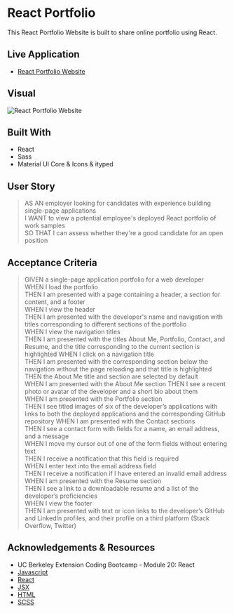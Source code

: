 # React Portfolio
This React Portfolio Website is built to share online portfolio using React.


## Live Application
- [React Portfolio Website](https://tringuyen1086.github.io/react-portfolio-pro/)


## Visual

![React Portfolio Website](https://user-images.githubusercontent.com/71200950/161279421-3600c660-c15e-44f3-a5c9-59fccbd0a0f8.png)


## Built With
- React
- Sass
- Material UI Core & Icons & ityped


## User Story
> AS AN employer looking for candidates with experience building single-page applications       
> I WANT to view a potential employee's deployed React portfolio of work samples       
> SO THAT I can assess whether they're a good candidate for an open position       


## Acceptance Criteria
> GIVEN a single-page application portfolio for a web developer       
> WHEN I load the portfolio       
> THEN I am presented with a page containing a header, a section for content, and a footer       
> WHEN I view the header       
> THEN I am presented with the developer's name and navigation with titles corresponding to different sections of the portfolio      
> WHEN I view the navigation titles      
> THEN I am presented with the titles About Me, Portfolio, Contact, and Resume, and the title corresponding to the current section is highlighted
> WHEN I click on a navigation title           
> THEN I am presented with the corresponding section below the navigation without the page reloading and that title is highlighted    
> THEN the About Me title and section are selected by default      
> WHEN I am presented with the About Me section 
> THEN I see a recent photo or avatar of the developer and a short bio about them   
> WHEN I am presented with the Portfolio section       
> THEN I see titled images of six of the developer’s applications with links to both the deployed applications and the corresponding GitHub repository
> WHEN I am presented with the Contact sections       
> THEN I see a contact form with fields for a name, an email address, and a message      
> WHEN I move my cursor out of one of the form fields without entering text  
> THEN I receive a notification that this field is required       
> WHEN I enter text into the email address field      
> THEN I receive a notification if I have entered an invalid email address  
> WHEN I am presented with the Resume section     
> THEN I see a link to a downloadable resume and a list of the developer’s proficiencies     
> WHEN I view the footer  
> THEN I am presented with text or icon links to the developer’s GitHub and LinkedIn profiles, and their profile on a third platform (Stack Overflow, Twitter) 


## Acknowledgements & Resources
- UC Berkeley Extension Coding Bootcamp - Module 20: React
- [Javascript](https://developer.mozilla.org/en-US/docs/Web/)
- [React](https://reactjs.org/)
- [JSX](https://reactjs.org/docs/introducing-jsx.html)
- [HTML](https://developer.mozilla.org/en-US/docs/Web/HTML)
- [SCSS](https://sass-lang.com/install)

